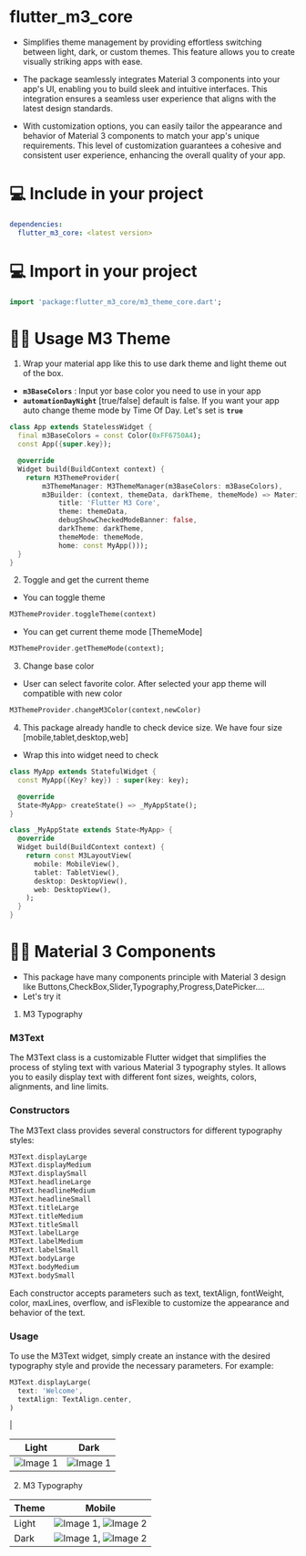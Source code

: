 # flutter_m3_core

- Simplifies theme management by providing effortless switching between light, dark, or custom themes. This feature allows you to create visually striking apps with ease.

- The package seamlessly integrates Material 3 components into your app's UI, enabling you to build sleek and intuitive interfaces. This integration ensures a seamless user experience that aligns with the latest design standards.

- With customization options, you can easily tailor the appearance and behavior of Material 3 components to match your app's unique requirements. This level of customization guarantees a cohesive and consistent user experience, enhancing the overall quality of your app.

# 💻 Include in your project

```yaml
dependencies:
  flutter_m3_core: <latest version>
```

# 💻 Import in your project

```dart
import 'package:flutter_m3_core/m3_theme_core.dart';
```

# 👨‍💻 Usage M3 Theme

1. Wrap your material app like this to use dark theme and light theme out of the box.

- **`m3BaseColors`** : Input yor base color you need to use in your app
- **`automationDayNight`** [true/false] default is false. If you want your app auto change theme mode by Time Of Day. Let's set is **`true`**

```dart
class App extends StatelessWidget {
  final m3BaseColors = const Color(0xFF6750A4);
  const App({super.key});

  @override
  Widget build(BuildContext context) {
    return M3ThemeProvider(
        m3ThemeManager: M3ThemeManager(m3BaseColors: m3BaseColors),
        m3Builder: (context, themeData, darkTheme, themeMode) => MaterialApp(
            title: 'Flutter M3 Core',
            theme: themeData,
            debugShowCheckedModeBanner: false,
            darkTheme: darkTheme,
            themeMode: themeMode,
            home: const MyApp()));
  }
}
```

2. Toggle and get the current theme

- You can toggle theme

```dart
M3ThemeProvider.toggleTheme(context)
```

- You can get current theme mode [ThemeMode]

```dart
M3ThemeProvider.getThemeMode(context);
```

3. Change base color

- User can select favorite color. After selected your app theme will compatible with new color

```dart
M3ThemeProvider.changeM3Color(context,newColor)
```

4. This package already handle to check device size. We have four size [mobile,tablet,desktop,web]

- Wrap this into widget need to check

```dart
class MyApp extends StatefulWidget {
  const MyApp({Key? key}) : super(key: key);

  @override
  State<MyApp> createState() => _MyAppState();
}

class _MyAppState extends State<MyApp> {
  @override
  Widget build(BuildContext context) {
    return const M3LayoutView(
      mobile: MobileView(),
      tablet: TabletView(),
      desktop: DesktopView(),
      web: DesktopView(),
    );
  }
}
```

# 👨‍💻 Material 3 Components

- This package have many components principle with Material 3 design like Buttons,CheckBox,Slider,Typography,Progress,DatePicker....
- Let's try it

1. M3 Typography

### M3Text

The M3Text class is a customizable Flutter widget that simplifies the process of styling text with various Material 3 typography styles. It allows you to easily display text with different font sizes, weights, colors, alignments, and line limits.

### Constructors

The M3Text class provides several constructors for different typography styles:

```dart
M3Text.displayLarge
M3Text.displayMedium
M3Text.displaySmall
M3Text.headlineLarge
M3Text.headlineMedium
M3Text.headlineSmall
M3Text.titleLarge
M3Text.titleMedium
M3Text.titleSmall
M3Text.labelLarge
M3Text.labelMedium
M3Text.labelSmall
M3Text.bodyLarge
M3Text.bodyMedium
M3Text.bodySmall
```

Each constructor accepts parameters such as text, textAlign, fontWeight, color, maxLines, overflow, and isFlexible to customize the appearance and behavior of the text.

### Usage

To use the M3Text widget, simply create an instance with the desired typography style and provide the necessary parameters. For example:

```dart
M3Text.displayLarge(
  text: 'Welcome',
  textAlign: TextAlign.center,
)
```

|

| Light                                                                                               | Dark                                                                                                     |
| --------------------------------------------------------------------------------------------------- | -------------------------------------------------------------------------------------------------------- |
| ![Image 1](https://github.com/quocbao238/flutter_m3_core/blob/main/images/mobile/m3_Typography.png) | ![Image 1](https://github.com/quocbao238/flutter_m3_core/blob/main/images/mobile/m3_Typography_dark.png) |

2. M3 Typography

| Theme | Mobile                                                                                                                                         |
| ----- | ---------------------------------------------------------------------------------------------------------------------------------------------- |
| Light | ![Image 1](https://github.com/quocbao238/flutter_m3_core/blob/main/images/mobile/m3_Typography.png), ![Image 2](path/to/light_image_2.png)     |
| Dark  | ![Image 1](https://github.com/quocbao238/flutter_m3_core/blob/main/images/mobile/m3_Typography_dark.png), ![Image 2](path/to/dark_image_2.png) |
